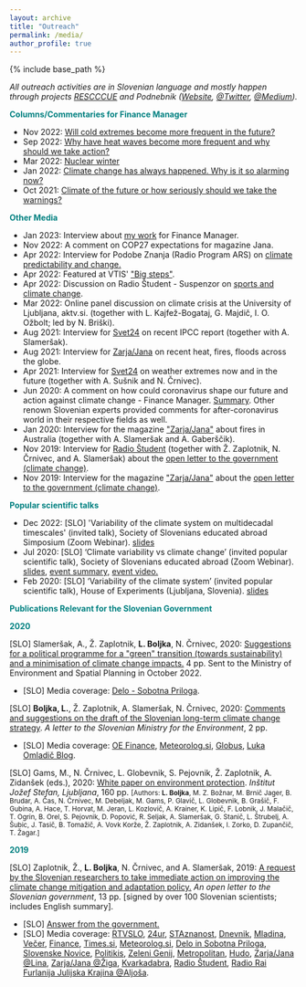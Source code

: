 ```yaml
---
layout: archive
title: "Outreach"
permalink: /media/
author_profile: true
---
```


{% include base_path %}

<i>All outreach activities are in Slovenian language and mostly happen through projects <a href="https://drive.google.com/file/d/14kKhqvhMYvILBhosecHA4HwMZpYnX338/view">RESCCCUE</a> and Podnebnik (<a href="https://podnebnik.org/en/">Website</a>, <a href="https://twitter.com/podnebnik">@Twitter</a>, <a href="https://medium.com/podnebnik">@Medium</a>).</i>

<b><font color="teal">Columns/Commentaries for Finance Manager</font></b>

* Nov 2022: <a href="https://manager.finance.si/9005581/Bo-v-prihodnje-vec-vdorov-hladnega-zraka-kot-do-zdaj">Will cold extremes become more frequent in the future?</a>
* Sep 2022: <a href="https://manager.finance.si/9003787/Zakaj-so-vrocinski-valovi-vse-pogostejsi-in-zakaj-je-treba-ukrepati-takoj">Why have heat waves become more frequent and why should we take action?</a>
* Mar 2022: <a href="https://manager.finance.si/8998308/Jedrska-zima">Nuclear winter</a> 
* Jan 2022: <a href="https://manager.finance.si/8985368/Podnebne-spremembe-so-bile-vedno-Zakaj-so-zdajsnje-tako-alarmantne">Climate change has always happened. Why is it so alarming now?</a>
* Oct 2021: <a href="https://manager.finance.si/8981441/Podnebje-prihodnosti-ali-kako-resno-bi-bilo-treba-jemati-opozorila">Climate of the future or how seriously should we take the warnings?</a>

<b><font color="teal">Other Media</font></b>

<!-- * Apr 2022: Interview for Novinarji.si on ozone hole (together with Ž. Zaplotnik). -->
* Jan 2023: Interview about <a href="https://topjob.finance.si/9006688/Meteorologinja-ki-na-Norveskem-raziskuje-valove-v-atmosferi">my work</a> for Finance Manager.
* Nov 2022: A comment on COP27 expectations for magazine Jana.
* Apr 2022: Interview for Podobe Znanja (Radio Program ARS) on <a href="https://ars.rtvslo.si/2022/04/lina-boljka/">climate predictability and change.</a> <!--Another link: "https://365.rtvslo.si/arhiv/podobe-znanja/174866605"-->
* Apr 2022: Featured at VTIS' <a href="https://www.linkedin.com/posts/dru%C5%A1tvo-vtis-7a851a160_velikikoraki-velikikorakimajhnihljudi-druagptvo-activity-6919594025964429313-B3tD?utm_source=linkedin_share&utm_medium=member_desktop_web">"Big steps"</a>. 
* Apr 2022: Discussion on Radio Študent - Suspenzor on <a href="https://radiostudent.si/druzba/suspenzor/sport-ki-mu-sledi-vreme">sports and climate change</a>.
* Mar 2022: Online panel discussion on climate crisis at the University of Ljubljana, aktv.si. (together with L. Kajfež-Bogataj, G. Majdič, I. O. Ožbolt; led by N. Briški). 
* Aug 2021: Interview for <a href="https://novice.svet24.si/clanek/novice/slovenija/61192ceb68331/sredozemlje-v-plamenih-zadnji-alarm-za-podnebno-krizo">Svet24</a> on recent IPCC report (together with A. Slameršak).
* Aug 2021: Interview for <a href="https://revijazarja.si/clanek/zgodbe/61113e4fa9a3a/zivimo-v-prelomnem-letu">Zarja/Jana</a> on recent heat, fires, floods across the globe.
* Apr 2021: Interview for <a href="https://novice.svet24.si/clanek/novice/slovenija/6073055dc2e54/najvec-skode-bodo-utrpeli-slovenski-sadjarji-vinogradniki-in-cebelarji">Svet24</a> on weather extremes now and in the future (together with A. Sušnik and N. Črnivec). 
* Jun 2020: A comment on how could coronavirus shape our future and action against climate change - Finance Manager. <a href="https://www.linkedin.com/feed/update/urn:li:activity:6678934250378539009/">Summary</a>. Other renown Slovenian experts provided comments for after-coronavirus world in their respective fields as well.
* Jan 2020: Interview for the magazine <a href="https://revijazarja.si/clanek/zgodbe/5e1db363754be/avstralija-gori-kaj-to-pomeni-za-nas">"Zarja/Jana"</a> about fires in Australia (together with A. Slameršak and A. Gaberščik).  
* Nov 2019: Interview for <a href="https://radiostudent.si/znanost/zr-intervju/kako-bomo-blažili-podnebne-spremembe?fbclid=IwAR0yXgFOyVCnzybIHD0Ea98oygFN5YTUzMg9ZEgaQBNqpYC8jWG2iQRezyg">Radio Študent</a> (together with Ž. Zaplotnik, N. Črnivec, and A. Slameršak) about the <a href="https://drive.google.com/open?id=1I7GiPoaxJbqBeQnTN3VNZVbMxrBDnwJW">open letter to the government (climate change)</a>.  
* Nov 2019: Interview for the magazine <a href="https://novice.svet24.si/clanek/novice/svet/5df8e1f62d92a/slovenija-ne-kaze-pripravljenosti-da-bi-se-na-groznjo-podnebnih-sprememb-odzvala-z-odlocnimi-ukrepi">"Zarja/Jana"</a> about the <a href="https://drive.google.com/open?id=1I7GiPoaxJbqBeQnTN3VNZVbMxrBDnwJW">open letter to the government (climate change)</a>.  

<b><font color="teal">Popular scientific talks</font></b>

<ul>
  <li> Dec 2022: [SLO] 'Variability of the  climate system on multidecadal timescales' (invited talk), Society of Slovenians educated abroad Simposium (Zoom Webinar). <a href="https://drive.google.com/file/d/1yxvtZCZsj3yoz11-3MLUBNzi-qr6HIu7/view?usp=sharing">slides</a></li>
  
  <li> Jul 2020: [SLO] ‘Climate variability vs climate change’ (invited popular scientific talk), Society of Slovenians educated abroad (Zoom Webinar). <a href="https://drive.google.com/file/d/1VGxcQkaw6k14MY3SZIDPEI6MiYwkDcxd/view?usp=sharing">slides</a>, <a href="https://www.drustvovtis.si/si/blog-clanki/2015/10/15/ramen-fdlra-lbr2z-z2a5w-jgs4c-cjxz3-4gkp4">event summary,</a> <a href="https://www.youtube.com/watch?v=gvVdZWX2DKM&t=219sTrije">event video.</a> </li> 
  
  <li> Feb 2020: [SLO] ‘Variability of the climate system’ (invited popular scientific talk), House of Experiments (Ljubljana, Slovenia). <a href="https://drive.google.com/open?id=1tEyJrT-_p2mtKdrwRftDeX9QhDnU2UVj">slides</a> </li> 
</ul>


<b><font color="teal">Publications Relevant for the Slovenian Government</font></b>

<b><font color="teal">2020</font></b>

[SLO] Slameršak, A., Ž. Zaplotnik, <b>L. Boljka</b>, N. Črnivec,  2020: <a href="https://drive.google.com/file/d/1jB1u5CN3qE75PLRgBAbi-LucCHVcn0L8/view?usp=sharing">Suggestions for a political programme for a "green" transition (towards sustainability) and a minimisation of climate change impacts.</a> 4 pp. Sent to the Ministry of Environment and Spatial Planning in October 2022.
* [SLO] Media coverage: <a href="https://www.delo.si/sobotna-priloga/razglednice-z-vroce-strani-alp/">Delo - Sobotna Priloga</a>.

[SLO] <b>Boljka, L.</b>, Ž. Zaplotnik, A. Slameršak, N. Črnivec, 2020: <a href="https://drive.google.com/file/d/1psP-qqJbKs0fBEgqDec83A-N8_pgAHTK/view?usp=sharing">Comments and suggestions on the draft of the Slovenian long-term climate change strategy</a>. <i>A letter to the Slovenian Ministry for the Environment</i>, 2 pp.
* [SLO] Media coverage: <a href="https://oe.finance.si/8966414/(prejeli-smo)-Predlog-raziskovalcev-za-spremembe-osnutka-podnebne-strategije?cctest&">OE Finance</a>, <a href="http://meteorolog.si/index.php/2020/10/01/opozorilo-na-premajhno-ambicioznost-osnutka-dolgorocne-podnebne-strategije-slovenije/">Meteorolog.si</a>, <a href="https://4d.rtvslo.si/arhiv/globus/174722022">Globus</a>, <a href="http://omladic.blogspot.com/2020/10/drzavna-podnebna-strategija-in-dva.html">Luka Omladič Blog</a>.

[SLO] Gams, M., N. Črnivec, L. Globevnik, S. Pejovnik, Ž. Zaplotnik, A. Zidanšek (eds.), 2020: <a href="http://library.ijs.si/Stacks/Literature/Bela%20knjiga%20znanost%20o%20okolju%202020.pdf">White paper on environment protection</a>. <i>Inštitut Jožef Stefan, Ljubljana</i>, 160 pp. <small>[Authors: <b>L. Boljka</b>, M. Z. Božnar, M. Brnič Jager, B. Brudar, A. Čas, N. Črnivec, M. Debeljak, M. Gams, P. Glavič, L. Globevnik, B. Grašič, F. Gubina, A. Hace, T. Horvat, M. Jeran, L. Kozlovič, A. Krainer, K. Lipič, F. Lobnik, J. Malačič, T. Ogrin, B. Orel, S. Pejovnik, D. Popović, R. Seljak, A. Slameršak, G. Stanič, L. Štrubelj, A. Šubic, J. Tasič, B. Tomažič, A. Vovk Korže, Ž. Zaplotnik, A. Zidanšek, I. Zorko, D. Zupančič, T. Žagar.]</small>

<b><font color="teal">2019</font></b>

[SLO] Zaplotnik, Ž., <b>L. Boljka</b>, N. Črnivec, and A. Slameršak, 2019: <a href="https://drive.google.com/open?id=1I7GiPoaxJbqBeQnTN3VNZVbMxrBDnwJW">A request by the Slovenian researchers to take immediate action on improving the climate change mitigation and adaptation policy.</a> <i>An open letter to the Slovenian government</i>, 13 pp. [signed by over 100 Slovenian scientists; includes English summary]. 
* [SLO] <a href="https://drive.google.com/open?id=1LDv0GSAp2cu344uHSGAGpGaGIvo2dPQn">Answer from the government.</a> 
* [SLO] Media coverage: <a href="https://www.rtvslo.si/okolje/novice/znanstveniki-slovenija-ne-kaze-pripravljenosti-da-bi-se-na-podnebne-spremembe-odlocno-odzvala/504612">RTVSLO</a>, <a href="https://www.24ur.com/novice/slovenija/razocarani-slovenski-znanstveniki-politiki-se-ne-zavedajo-resnosti-problema.html">24ur</a>, <a href="http://znanost.sta.si/2696264/slovenski-raziskovalci-pozivajo-k-odlocnemu-ukrepanju-za-blazenje-podnebnih-sprememb">STAznanost</a>, <a href="https://www.dnevnik.si/1042913601/slovenija/slovenski-raziskovalci-pozivajo-k-odlocnemu-ukrepanju-za-blazenje-podnebnih-sprememb">Dnevnik</a>, <a href="https://www.mladina.si/194097/slovenski-znanstveniki-o-podnebnih-spremembah-nasa-moralna-in-eticna-dolznost-je-pozvati-k-ukrepanj/">Mladina</a>, <a href="https://www.vecer.com/znanstveniki-pozivajo-vlado-drzavni-zbor-in-drzavni-svet-ukrepajte-10089051">Večer</a>, <a href="https://oe.finance.si/8954794">Finance</a>, <a href="http://www.times.si/gospodarstvo/slovenski-raziskovalci-vlada-naj-vkljuci-podnebno-problematiko-v-obvezen-solski-program--8eab3057b4f399f34eedc14a0423913804034be6.html">Times.si</a>, <a href="http://meteorolog.si/index.php/2019/11/11/podnebne-spremembe-odprto-pismo/">Meteorolog.si</a>, <a href="https://www.delo.si/novice/okolje/slovenski-raziskovalci-pozivajo-politiko-sprejmite-bolj-ambiciozen-podnebni-nacrt-247970.html">Delo in Sobotna Priloga</a>, <a href="https://www.slovenskenovice.si/novice/slovenija/clanek/groznje-pahorju-in-sarcu-pred-slovenijo-katastrofalne-spremembe-247919">Slovenske Novice</a>, <a href="http://www.politikis.si/2019/11/slovenski-raziskovalci-pozivajo-k-odlocnemu-ukrepanju-za-blazenje-podnebnih-sprememb/">Politikis</a>, <a href="https://nam01.safelinks.protection.outlook.com/?url=https%3A%2F%2Fzelenigenij.24ur.com%2Fodprto-pismo-podnebne-spremembe-ogrozajo-zivljenja-vec-kot-milijarde-ljudi.html&amp;data=02%7C01%7CLina.Boljka%40colostate.edu%7C0257bcadaced445c616208d77d724d4a%7Cafb58802ff7a4bb1ab21367ff2ecfc8b%7C0%7C0%7C637115802194012929&amp;sdata=5y4Z61WYwN0i6zDx2reQi5N3%2BTmBDEFbeySAc4CECFo%3D&amp;reserved=0">Zeleni Genij</a>, <a href="https://nam01.safelinks.protection.outlook.com/?url=https%3A%2F%2Fwww.metropolitan.si%2Faktualno%2F120-slovenskih-strokovnjakov-za-odlocno-ukrepanje-pri-blazenju-podnebnih-sprememb%2F&amp;data=02%7C01%7CLina.Boljka%40colostate.edu%7C0257bcadaced445c616208d77d724d4a%7Cafb58802ff7a4bb1ab21367ff2ecfc8b%7C0%7C0%7C637115802194012929&amp;sdata=LcbMX8sf6NqTeccrOrX6LSCYvwR7CiE%2BxRmEQ2ziJ6o%3D&amp;reserved=0
">Metropolitan</a>, <a href="https://nam01.safelinks.protection.outlook.com/?url=https%3A%2F%2Fhudo.com%2Fsi%2F2019%2F11%2F11%2Fzaskrbljeni-slovenski-raziskovalci-drzavo-pozivajo-k-sprejetju-takojsnjih-ukrepov-za-blazenje-podnebnih-sprememb-prilagajanju-nanje%2F&amp;data=02%7C01%7CLina.Boljka%40colostate.edu%7C0257bcadaced445c616208d77d724d4a%7Cafb58802ff7a4bb1ab21367ff2ecfc8b%7C0%7C0%7C637115802194022922&amp;sdata=EDvS5viKNRFhCxyWCdygC6i9%2FA6%2BNoMQ70nGc2s6%2Bd0%3D&amp;reserved=0">Hudo</a>, <a href="https://novice.svet24.si/clanek/novice/svet/5df8e1f62d92a/slovenija-ne-kaze-pripravljenosti-da-bi-se-na-groznjo-podnebnih-sprememb-odzvala-z-odlocnimi-ukrepi">Zarja/Jana @Lina</a>, <a href="https://novice.svet24.si/clanek/novice/slovenija/5e050d672dcf8/smo-v-usodnem-casu-za-clovestvo">Zarja/Jana @Žiga</a>, <a href="https://www.scribd.com/document/434444707/Zahteva-slovenskih-znanstvenikov-za-sprejetje-takojšnjih-ukrepov-za-blaženje-podnebnih-sprememb-in-prilagajanje-nanje?fbclid=IwAR07Noqc0WUfEeGxoe44hf0LuPNbSMlc3NKxCK9OCj7hNXaymeyW7ozgUGg">Kvarkadabra</a>, <a href="https://radiostudent.si/znanost/zr-intervju/kako-bomo-blažili-podnebne-spremembe?fbclid=IwAR0yXgFOyVCnzybIHD0Ea98oygFN5YTUzMg9ZEgaQBNqpYC8jWG2iQRezyg">Radio Študent</a>, <a href="http://www.rai.it/dl/portali/site/articolo/ContentItem-99a019aa-ca1e-4865-b5e0-bc047ac1bab4.html">Radio Rai Furlanija Julijska Krajina @Aljoša</a>.





  
